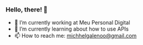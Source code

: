 ### Hello, there! 👋


- 🔭 I’m currently working at Meu Personal Digital
- 🌱 I’m currently learning about how to use APIs
- 📫 How to reach me: michhelgalenoo@gmail.com
